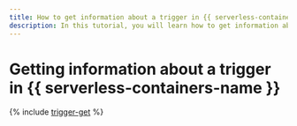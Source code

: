 ```yaml
---
title: How to get information about a trigger in {{ serverless-containers-full-name }}
description: In this tutorial, you will learn how to get information about a trigger in {{ serverless-containers-full-name }}.
---
```


# Getting information about a trigger in {{ serverless-containers-name }}

{% include [trigger-get](../../_includes/serverless-containers/trigger-get.md) %}